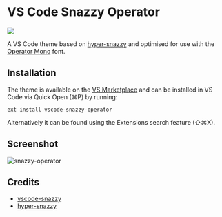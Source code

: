 # VS Code Snazzy Operator

[![](http://vsmarketplacebadge.apphb.com/version/aaronthomas.vscode-snazzy-operator.svg)](https://marketplace.visualstudio.com/items/aaronthomas.vscode-snazzy-operator)

A VS Code theme based on [hyper-snazzy](https://github.com/sindresorhus/hyper-snazzy) and optimised for use with the [Operator Mono](https://www.typography.com/fonts/operator/overview/) font.

## Installation

The theme is available on the [VS Marketplace](https://marketplace.visualstudio.com/items?itemName=aaronthomas.vscode-snazzy-operator) and can be installed in VS Code via Quick Open (⌘P) by running:

```
ext install vscode-snazzy-operator
```

Alternatively it can be found using the Extensions search feature (⇧⌘X).

## Screenshot
![snazzy-operator](https://raw.githubusercontent.com/aaronthomas/vscode-snazzy-operator/master/preview.png)

## Credits
* [vscode-snazzy](https://github.com/alexanderbast/vscode-snazzy)
* [hyper-snazzy](https://github.com/sindresorhus/hyper-snazzy)
